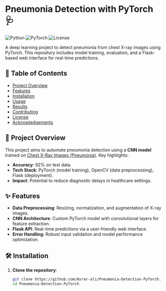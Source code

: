 # Pneumonia Detection with PyTorch 🩺

![Python](https://img.shields.io/badge/Python-3.8%2B-blue)
![PyTorch](https://img.shields.io/badge/PyTorch-1.9%2B-orange)
![License](https://img.shields.io/badge/License-MIT-green)

A deep learning project to detect pneumonia from chest X-ray images using PyTorch. This repository includes model training, evaluation, and a Flask-based web interface for real-time predictions.

## 📌 Table of Contents
- [Project Overview](#-project-overview)
- [Features](#-features)
- [Installation](#-installation)
- [Usage](#-usage)
- [Results](#-results)
- [Contributing](#-contributing)
- [License](#-license)
- [Acknowledgements](#-acknowledgements)

## 🚀 Project Overview
This project aims to automate pneumonia detection using a **CNN model** trained on [Chest X-Ray Images (Pneumonia)](https://www.kaggle.com/paultimothymooney/chest-xray-pneumonia). Key highlights:  
- **Accuracy**: 92% on test data.  
- **Tech Stack**: PyTorch (model training), OpenCV (data preprocessing), Flask (deployment).  
- **Impact**: Potential to reduce diagnostic delays in healthcare settings.  

## ✨ Features
- **Data Preprocessing**: Resizing, normalization, and augmentation of X-ray images.  
- **CNN Architecture**: Custom PyTorch model with convolutional layers for feature extraction.  
- **Flask API**: Real-time predictions via a user-friendly web interface.  
- **Error Handling**: Robust input validation and model performance optimization.  

## 🛠️ Installation
1. **Clone the repository**:  
   ```bash
   git clone https://github.com/Asrar-ali/Pneumonia-Detection-PyTorch.git
   cd Pneumonia-Detection-PyTorch
